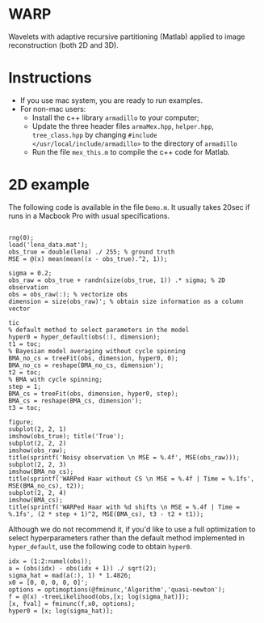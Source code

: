 # WARP
Wavelets with adaptive recursive partitioning (Matlab) applied to image reconstruction (both 2D and 3D). 

# Instructions
- If you use mac system, you are ready to run examples. 
- For non-mac users:
  - Install the c++ library `armadillo` to your computer; 
  - Update the three header files `armaMex.hpp`, `helper.hpp`, `tree_class.hpp` by changing `#include </usr/local/include/armadillo>` to the directory of `armadillo`
  - Run the file `mex_this.m` to compile the c++ code for Matlab. 
  
# 2D example

The following code is available in the file `Demo.m`. It usually takes 20sec if runs in a Macbook Pro with usual specifications. 

```

rng(0);
load('lena_data.mat');
obs_true = double(lena) ./ 255; % ground truth
MSE = @(x) mean(mean((x - obs_true).^2, 1));

sigma = 0.2;
obs_raw = obs_true + randn(size(obs_true, 1)) .* sigma; % 2D observation
obs = obs_raw(:); % vectorize obs
dimension = size(obs_raw)'; % obtain size information as a column vector

tic
% default method to select parameters in the model
hyper0 = hyper_default(obs(:), dimension);
t1 = toc;
% Bayesian model averaging without cycle spinning
BMA_no_cs = treeFit(obs, dimension, hyper0, 0);
BMA_no_cs = reshape(BMA_no_cs, dimension'); 
t2 = toc;
% BMA with cycle spinning;
step = 1;
BMA_cs = treeFit(obs, dimension, hyper0, step);
BMA_cs = reshape(BMA_cs, dimension'); 
t3 = toc;

figure; 
subplot(2, 2, 1)
imshow(obs_true); title('True'); 
subplot(2, 2, 2)
imshow(obs_raw); 
title(sprintf('Noisy observation \n MSE = %.4f', MSE(obs_raw))); 
subplot(2, 2, 3)
imshow(BMA_no_cs); 
title(sprintf('WARPed Haar without CS \n MSE = %.4f | Time = %.1fs', MSE(BMA_no_cs), t2)); 
subplot(2, 2, 4)
imshow(BMA_cs); 
title(sprintf('WARPed Haar with %d shifts \n MSE = %.4f | Time = %.1fs', (2 * step + 1)^2, MSE(BMA_cs), t3 - t2 + t1));
```

Although we do not recommend it, if you'd like to use a full optimization to select hyperparameters rather than the default method implemented in `hyper_default`, use the following code to obtain `hyper0`.

```
idx = (1:2:numel(obs));
a = (obs(idx) - obs(idx + 1)) ./ sqrt(2);
sigma_hat = mad(a(:), 1) * 1.4826;
x0 = [0, 0, 0, 0, 0]';
options = optimoptions(@fminunc,'Algorithm','quasi-newton');
f = @(x) -treeLikelihood(obs,[x; log(sigma_hat)]);
[x, fval] = fminunc(f,x0, options);
hyper0 = [x; log(sigma_hat)];
```
